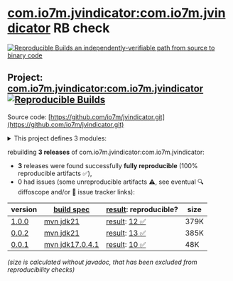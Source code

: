 [com.io7m.jvindicator:com.io7m.jvindicator](https://central.sonatype.com/artifact/com.io7m.jvindicator/com.io7m.jvindicator/versions) RB check
=======

[![Reproducible Builds](https://reproducible-builds.org/images/logos/rb.svg) an independently-verifiable path from source to binary code](https://reproducible-builds.org/)

## Project: [com.io7m.jvindicator:com.io7m.jvindicator](https://central.sonatype.com/artifact/com.io7m.jvindicator/com.io7m.jvindicator/versions) [![Reproducible Builds](https://img.shields.io/endpoint?url=https://raw.githubusercontent.com/jvm-repo-rebuild/reproducible-central/master/content/com/io7m/jvindicator/badge.json)](https://github.com/jvm-repo-rebuild/reproducible-central/blob/master/content/com/io7m/jvindicator/README.md)

Source code: [https://github.com/io7m/jvindicator.git](https://github.com/io7m/jvindicator.git)

<details><summary>This project defines 3 modules:</summary>

* [com.io7m.jvindicator:com.io7m.jvindicator](https://central.sonatype.com/artifact/com.io7m.jvindicator/com.io7m.jvindicator/1.0.0)
* [com.io7m.jvindicator:com.io7m.jvindicator.core](https://central.sonatype.com/artifact/com.io7m.jvindicator/com.io7m.jvindicator.core/1.0.0)
* [com.io7m.jvindicator:com.io7m.jvindicator.tests](https://central.sonatype.com/artifact/com.io7m.jvindicator/com.io7m.jvindicator.tests/1.0.0)
</details>

rebuilding **3 releases** of com.io7m.jvindicator:com.io7m.jvindicator:
- **3** releases were found successfully **fully reproducible** (100% reproducible artifacts :white_check_mark:),
- 0 had issues (some unreproducible artifacts :warning:, see eventual :mag: diffoscope and/or :memo: issue tracker links):

| version | [build spec](/BUILDSPEC.md) | [result](https://reproducible-builds.org/docs/jvm/): reproducible? | size |
| -- | --------- | ------ | -- |
| [1.0.0](https://central.sonatype.com/artifact/com.io7m.jvindicator/com.io7m.jvindicator/1.0.0/pom) | [mvn jdk21](com.io7m.jvindicator-1.0.0.buildspec) | [result](com.io7m.jvindicator-1.0.0.buildinfo): [12 :white_check_mark: ](com.io7m.jvindicator-1.0.0.buildcompare) | 379K |
| [0.0.2](https://central.sonatype.com/artifact/com.io7m.jvindicator/com.io7m.jvindicator/0.0.2/pom) | [mvn jdk21](com.io7m.jvindicator-0.0.2.buildspec) | [result](com.io7m.jvindicator-0.0.2.buildinfo): [13 :white_check_mark: ](com.io7m.jvindicator-0.0.2.buildcompare) | 385K |
| [0.0.1](https://central.sonatype.com/artifact/com.io7m.jvindicator/com.io7m.jvindicator/0.0.1/pom) | [mvn jdk17.0.4.1](com.io7m.jvindicator-0.0.1.buildspec) | [result](com.io7m.jvindicator-0.0.1.buildinfo): [10 :white_check_mark: ](com.io7m.jvindicator-0.0.1.buildcompare) | 48K |

<i>(size is calculated without javadoc, that has been excluded from reproducibility checks)</i>
